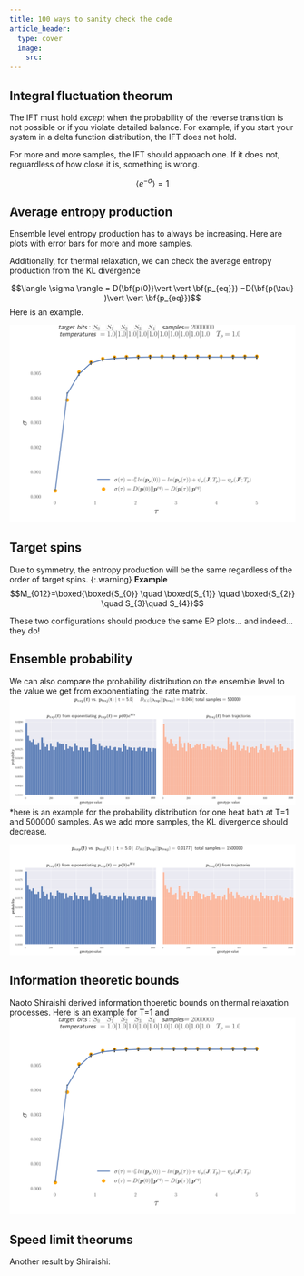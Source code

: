 ```yaml
---
title: 100 ways to sanity check the code 
article_header:
  type: cover
  image:
    src: 
---
```


  
## Integral fluctuation theorum 

The IFT must hold *except* when the probability of the reverse transition is not possible or if you violate detailed balance. For example, if you start your system in a delta function distribution, the IFT does not hold.

For more and more samples, the IFT should approach one. If it does not, reguardless of how close it is, something is wrong. 

$$\langle e^{-\sigma} \rangle = 1$$
## Average entropy production

Ensemble level entropy production has to always be increasing. Here are plots with error bars for more and more samples. 

Additionally, for thermal relaxation, we can check the average entropy production from the KL divergence 

$$\langle \sigma \rangle = D(\bf{p(0)}\vert \vert \bf{p_{eq}}) −D(\bf{p(\tau} )\vert \vert \bf{p_{eq}})$$
Here is an example.
<!-- <img src="/files/250000.svg"> -->
<img class="image image--lg" src="/files/250000.svg"/>

## Target spins

Due to symmetry, the entropy production will be the same regardless of the order of target spins. 
{:.warning}
**Example**
$$M_{012}=\boxed{\boxed{S_{0}} \quad  \boxed{S_{1}} \quad \boxed{S_{2}} \quad S_{3}\quad S_{4}}$$


These two configurations should produce the same EP plots... and indeed... they do!

## Ensemble probability

We  can also compare the probability distribution on the ensemble level to the value we get from exponentiating the rate matrix. 
<img src="/files/allones.png"> *here is an example for the probability distribution for one heat bath at T=1 and 500000 samples. As we add more samples, the KL divergence should decrease.

<img src="/files/probability1500000.svg">

## Information theoretic bounds 
Naoto Shiraishi derived information thoeretic bounds on thermal relaxation processes. Here is an example for T=1 and 
<img src="/files/250000.svg">

## Speed limit theorums 

Another result by Shiraishi:



